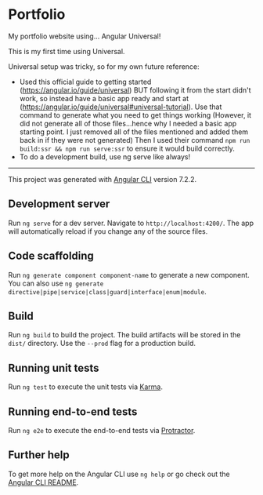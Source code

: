 # Portfolio
My portfolio website using... Angular Universal!

This is my first time using Universal.

Universal setup was tricky, so for my own future reference:  
- Used this official guide to getting started (https://angular.io/guide/universal) BUT following it from the start didn't work, so instead have a basic app ready and start at (https://angular.io/guide/universal#universal-tutorial). Use that command to generate what you need to get things working (However, it did not generate all of those files...hence why I needed a basic app starting point. I just removed all of the files mentioned and added them back in if they were not generated) Then I used their command `npm run build:ssr && npm run serve:ssr` to ensure it would build correctly.
- To do a development build, use ng serve like always!

----------

This project was generated with [Angular CLI](https://github.com/angular/angular-cli) version 7.2.2.

## Development server

Run `ng serve` for a dev server. Navigate to `http://localhost:4200/`. The app will automatically reload if you change any of the source files.

## Code scaffolding

Run `ng generate component component-name` to generate a new component. You can also use `ng generate directive|pipe|service|class|guard|interface|enum|module`.

## Build

Run `ng build` to build the project. The build artifacts will be stored in the `dist/` directory. Use the `--prod` flag for a production build.

## Running unit tests

Run `ng test` to execute the unit tests via [Karma](https://karma-runner.github.io).

## Running end-to-end tests

Run `ng e2e` to execute the end-to-end tests via [Protractor](http://www.protractortest.org/).

## Further help

To get more help on the Angular CLI use `ng help` or go check out the [Angular CLI README](https://github.com/angular/angular-cli/blob/master/README.md).
